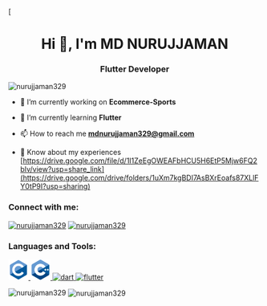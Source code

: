 [<h1 align="center">Hi 👋, I'm MD NURUJJAMAN</h1>
<h3 align="center">Flutter Developer</h3>

<p align="left"> <img src="https://komarev.com/ghpvc/?username=nurujjaman329&label=Profile%20views&color=0e75b6&style=flat" alt="nurujjaman329" /> </p>

- 🔭 I’m currently working on **Ecommerce-Sports**

- 🌱 I’m currently learning **Flutter**

- 📫 How to reach me **mdnurujjaman329@gmail.com**

- 📄 Know about my experiences [https://drive.google.com/file/d/1I1ZeEgOWEAFbHCU5H6EtP5Mjw6FQ2bIv/view?usp=share_link](https://drive.google.com/drive/folders/1uXm7kgBDI7AsBXrEoafs87XLlFY0tP9I?usp=sharing)

<h3 align="left">Connect with me:</h3>
<p align="left">
<a href="https://linkedin.com/in/nurujjaman329" target="blank"><img align="center" src="https://raw.githubusercontent.com/rahuldkjain/github-profile-readme-generator/master/src/images/icons/Social/linked-in-alt.svg" alt="nurujjaman329" height="30" width="40" /></a>
<a href="https://fb.com/nurujjaman329" target="blank"><img align="center" src="https://raw.githubusercontent.com/rahuldkjain/github-profile-readme-generator/master/src/images/icons/Social/facebook.svg" alt="nurujjaman329" height="30" width="40" /></a>
</p>

<h3 align="left">Languages and Tools:</h3>
<p align="left"> <a href="https://www.cprogramming.com/" target="_blank" rel="noreferrer"> <img src="https://raw.githubusercontent.com/devicons/devicon/master/icons/c/c-original.svg" alt="c" width="40" height="40"/> </a> <a href="https://www.w3schools.com/cpp/" target="_blank" rel="noreferrer"> <img src="https://raw.githubusercontent.com/devicons/devicon/master/icons/cplusplus/cplusplus-original.svg" alt="cplusplus" width="40" height="40"/> </a> <a href="https://dart.dev" target="_blank" rel="noreferrer"> <img src="https://www.vectorlogo.zone/logos/dartlang/dartlang-icon.svg" alt="dart" width="40" height="40"/> </a> <a href="https://flutter.dev" target="_blank" rel="noreferrer"> <img src="https://www.vectorlogo.zone/logos/flutterio/flutterio-icon.svg" alt="flutter" width="40" height="40"/> </a> </p>

<p><img align="left" src="https://github-readme-stats.vercel.app/api/top-langs?username=nurujjaman329&show_icons=true&locale=en&layout=compact" alt="nurujjaman329" /></p>

<p>&nbsp;<img align="center" src="https://github-readme-stats.vercel.app/api?username=nurujjaman329&show_icons=true&locale=en" alt="nurujjaman329" /></p>


